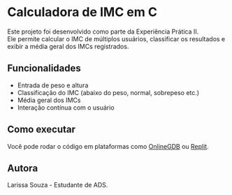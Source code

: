 # Calculadora de IMC em C

Este projeto foi desenvolvido como parte da Experiência Prática II.  
Ele permite calcular o IMC de múltiplos usuários, classificar os resultados e exibir a média geral dos IMCs registrados.

## Funcionalidades
- Entrada de peso e altura
- Classificação do IMC (abaixo do peso, normal, sobrepeso etc.)
- Média geral dos IMCs
- Interação contínua com o usuário

## Como executar
Você pode rodar o código em plataformas como [OnlineGDB](https://www.onlinegdb.com/) ou [Replit](https://replit.com/).

## Autora
Larissa Souza - Estudante de ADS.
